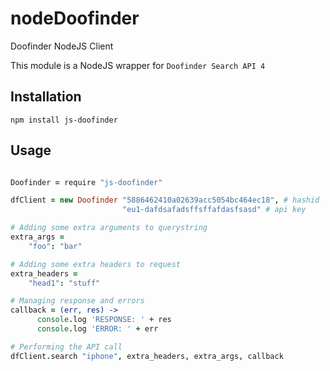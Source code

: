 nodeDoofinder
=============

Doofinder NodeJS Client

This module is a NodeJS wrapper for `Doofinder Search API 4`


Installation
------------
`npm install js-doofinder`

Usage
-----
```coffeescript

Doofinder = require "js-doofinder"

dfClient = new Doofinder "5886462410a02639acc5054bc464ec18", # hashid 
					     "eu1-dafdsafadsffsffafdasfsasd" # api key

# Adding some extra arguments to querystring
extra_args =
	"foo": "bar"

# Adding some extra headers to request
extra_headers =
	"head1": "stuff"

# Managing response and errors
callback = (err, res) ->
      console.log 'RESPONSE: ' + res
      console.log 'ERROR: ' + err

# Performing the API call
dfClient.search "iphone", extra_headers, extra_args, callback

```
